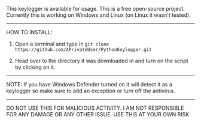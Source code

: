 This keylogger is available for usage. This is a free open-source project. Currently this is working on Windows and Linux (on Linux it wasn't tested).
***
HOW TO INSTALL:

1. Open a terminal and type in ```git clone https://github.com/APrivateUser/PythonKeylogger.git```

2. Head over to the directory it was downloaded in and turn on the script by clicking on it. 
***
NOTE: If you have Windows Defender turned on it will detect it as a keylogger so make sure to add an exception or turn off the antivirus.
***
DO NOT USE THIS FOR MALICIOUS ACTIVITY. I AM NOT RESPONSIBLE FOR ANY DAMAGE OR ANY OTHER ISSUE. USE THIS AT YOUR OWN RISK.
